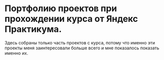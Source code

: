 # Портфолию проектов при прохождении курса от Яндекс Практикума.
Здесь собраны только часть проектов с курса, потому что именно эти проекты меня заинтересовали больше всего и мне показалось показать именно их.

